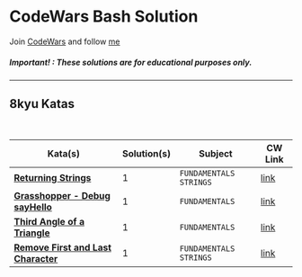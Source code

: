 # CodeWars Bash Solution

Join [CodeWars](https://www.codewars.com/dashboard) and follow [me](https://www.codewars.com/users/panifedov)

##### Important! : These solutions are for educational purposes only.


---

## 8kyu Katas

<br>

| Kata(s)                                                        | Solution(s) | Subject               | CW Link |
|----------------------------------------------------------------|-------------|-----------------------|--|
| [**Returning Strings**](https://github.com/panifedov/CodeWars_Shell_Solution/blob/b2719763a577fc80a96f1eb7f34dca70cf0ed8fe/8kyu/Returning%20Strings.md) | 1           | `FUNDAMENTALS` `STRINGS` | [link](https://www.codewars.com/kata/55a70521798b14d4750000a4/train/shell) |
| [**Grasshopper - Debug sayHello**](https://github.com/panifedov/CodeWars_Shell_Solution/blob/3f785e001fa5eacbed84934576bf9227b3adc968/8kyu/Grasshopper%20-%20Debug%20sayHello.md) | 1           | `FUNDAMENTALS`  | [link](https://www.codewars.com/kata/5625618b1fe21ab49f00001f/train/shell) |
| [**Third Angle of a Triangle**](https://github.com/panifedov/CodeWars_Shell_Solution/blob/b3d8fac0ed4237cbbbd2edf7f8e7b88476135a55/8kyu/Third%20Angle%20of%20a%20Triangle.md) | 1           | `FUNDAMENTALS`  | [link](https://www.codewars.com/kata/5a023c426975981341000014/train/shell) |
| [**Remove First and Last Character**](https://github.com/panifedov/CodeWars_Shell_Solution/blob/86ff734f65a8036f86d4bc1ce4a0cdbc18b29cfc/8kyu/Remove%20First%20and%20Last%20Character.md) | 1           | `FUNDAMENTALS` `STRINGS` | [link](https://www.codewars.com/kata/56bc28ad5bdaeb48760009b0/train/shell) |